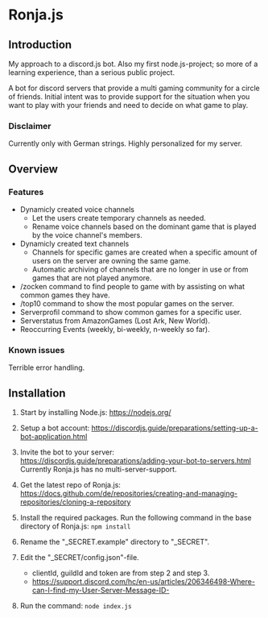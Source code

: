 # Ronja.js

## Introduction

My approach to a discord.js bot. Also my first node.js-project; so more
of a learning experience, than a serious public project.

A bot for discord servers that provide a multi gaming community for a circle of
friends. Initial intent was to provide support for the situation when you want
to play with your friends and need to decide on what game to play.

### Disclaimer

Currently only with German strings. Highly personalized for my server.

## Overview

### Features

- Dynamicly created voice channels
  - Let the users create temporary channels as needed.
  - Rename voice channels based on the dominant game that is played by
    the voice channel's members.
- Dynamicly created text channels
  - Channels for specific games are created when a specific amount of
    users on the server are owning the same game.
  - Automatic archiving of channels that are no longer in use
    or from games that are not played anymore.
- /zocken command to find people to game with by assisting on what common
  games they have.
- /top10 command to show the most popular games on the server.
- Serverprofil command to show common games for a specific user.
- Serverstatus from AmazonGames (Lost Ark, New World).
- Reoccurring Events (weekly, bi-weekly, n-weekly so far).

### Known issues

Terrible error handling.

## Installation

1. Start by installing Node.js:
   https://nodejs.org/

2. Setup a bot account:
   https://discordjs.guide/preparations/setting-up-a-bot-application.html

3. Invite the bot to your server:
   https://discordjs.guide/preparations/adding-your-bot-to-servers.html
   Currently Ronja.js has no multi-server-support.

4. Get the latest repo of Ronja.js:
   https://docs.github.com/de/repositories/creating-and-managing-repositories/cloning-a-repository

5. Install the required packages. Run the following command in the base directory of Ronja.js:
   `npm install`

6. Rename the "_SECRET.example" directory to "_SECRET".

7. Edit the "_SECRET/config.json"-file.
   - clientId, guildId and token are from step 2 and step 3.
   - https://support.discord.com/hc/en-us/articles/206346498-Where-can-I-find-my-User-Server-Message-ID-

8. Run the command:
   `node index.js`
 
<!-- https://docs.github.com/en/get-started/writing-on-github/getting-started-with-writing-and-formatting-on-github/basic-writing-and-formatting-syntax -->
